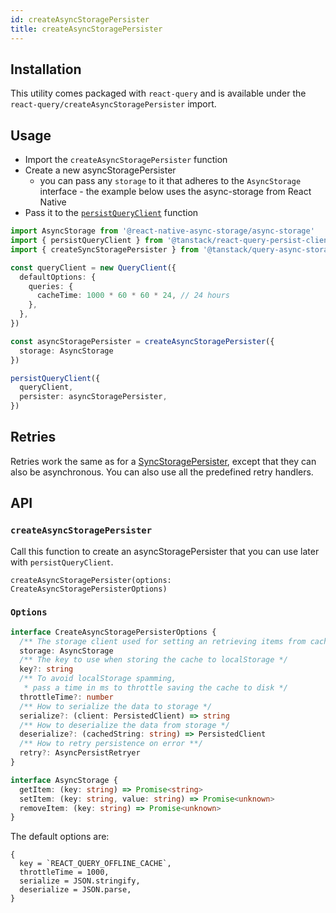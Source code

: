 ```yaml
---
id: createAsyncStoragePersister
title: createAsyncStoragePersister
---
```


## Installation

This utility comes packaged with `react-query` and is available under the `react-query/createAsyncStoragePersister` import.

## Usage

- Import the `createAsyncStoragePersister` function
- Create a new asyncStoragePersister
  - you can pass any `storage` to it that adheres to the `AsyncStorage` interface - the example below uses the async-storage from React Native
- Pass it to the [`persistQueryClient`](./persistQueryClient) function

```ts
import AsyncStorage from '@react-native-async-storage/async-storage'
import { persistQueryClient } from '@tanstack/react-query-persist-client'
import { createSyncStoragePersister } from '@tanstack/query-async-storage-persister'

const queryClient = new QueryClient({
  defaultOptions: {
    queries: {
      cacheTime: 1000 * 60 * 60 * 24, // 24 hours
    },
  },
})

const asyncStoragePersister = createAsyncStoragePersister({
  storage: AsyncStorage
})

persistQueryClient({
  queryClient,
  persister: asyncStoragePersister,
})
```

## Retries

Retries work the same as for a [SyncStoragePersister](./createSyncStoragePersister), except that they can also be asynchronous. You can also use all the predefined retry handlers.

## API

### `createAsyncStoragePersister`

Call this function to create an asyncStoragePersister that you can use later with `persistQueryClient`.

```tsx
createAsyncStoragePersister(options: CreateAsyncStoragePersisterOptions)
```

### `Options`

```ts
interface CreateAsyncStoragePersisterOptions {
  /** The storage client used for setting an retrieving items from cache */
  storage: AsyncStorage
  /** The key to use when storing the cache to localStorage */
  key?: string
  /** To avoid localStorage spamming,
   * pass a time in ms to throttle saving the cache to disk */
  throttleTime?: number
  /** How to serialize the data to storage */
  serialize?: (client: PersistedClient) => string
  /** How to deserialize the data from storage */
  deserialize?: (cachedString: string) => PersistedClient
  /** How to retry persistence on error **/
  retry?: AsyncPersistRetryer
}

interface AsyncStorage {
  getItem: (key: string) => Promise<string>
  setItem: (key: string, value: string) => Promise<unknown>
  removeItem: (key: string) => Promise<unknown>
}
```

The default options are:

```tsx
{
  key = `REACT_QUERY_OFFLINE_CACHE`,
  throttleTime = 1000,
  serialize = JSON.stringify,
  deserialize = JSON.parse,
}
```
